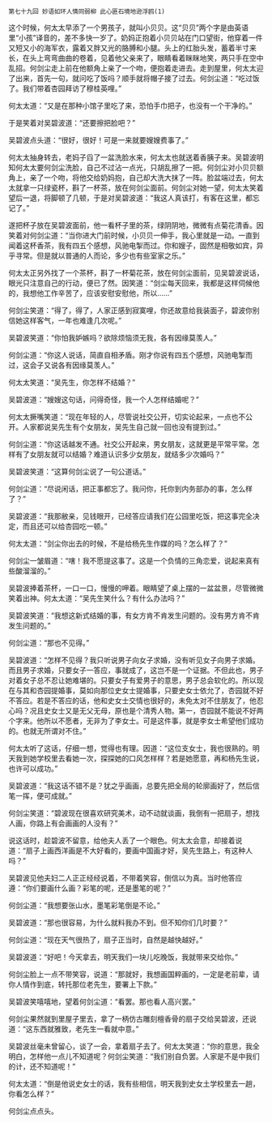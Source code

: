     第七十九回 妙语如环人情同弱柳 此心匪石境地逊浮鸥(1) 

   这个时候，何太太早添了一个男孩子，就叫小贝贝。这“贝贝”两个字是由英语里“小孩”译音的，差不多快一岁了。奶妈正抱着小贝贝站在门口望街，他穿着一件又短又小的海军衣，露着又胖又光的胳膊和小腿。头上的红胎头发，蓄着半寸来长，在头上弯弯曲曲的卷着，见着他父亲来了，眼睛看着眯眯地笑，两只手在空中乱招。何剑尘走上前在他额角上亲了一个吻，便抱着走进去。走到屋里，何太太迎了出来，首先一句，就问吃了饭吗？顺手就将帽子接了过去。何剑尘道：“吃过饭了。我们带着杏园拜访了穆桂英哩。”

   何太太道：“又是在那种小馆子里吃了来，恐怕手巾把子，也没有一个干净的。”

   于是笑着对吴碧波道：“还要擦把脸吧？”

   吴碧波点头道：“很好，很好！可是一来就要嫂嫂费事了。”

   何太太抽身转去，老妈子舀了一盆洗脸水来，何太太也就送着香胰子来。吴碧波明知何太太要何剑尘洗脸，自己不过沾一点光，只胡乱擦了一把。何剑尘对小贝贝额角上，亲了一个吻，将他交给奶妈抱，自己却大洗大抹了一阵。脸盆端过去，何太太就拿一只绿瓷杯，斟了一杯茶，放在何剑尘面前。何剑尘对她一望，何太太笑着望后一退，将脚顿了几顿，于是对吴碧波道：“我这人真该打，有客在这里，都忘记了。”

   遂把杯子放在吴碧波面前，他一看杯子里的茶，绿阴阴地，微微有点菊花清香。因笑着对何剑尘道：“当你进大门前时候，小贝贝一伸手，我心里就是一动。一直到闻着这杯香茶，我有四五个感想，风驰电掣而过。你和嫂子，固然是相敬如宾，异乎寻常。但是就以普通的人而论，多少也有些室家之乐。”

   何太太正另外找了一个茶杯，斟了一杯菊花茶，放在何剑尘面前，见吴碧波说话，眼光只注意自己的行动，便已了然。因笑道：“剑尘每天回来，我都是这样伺候他的，我想他工作辛苦了，应该安慰安慰他，所以……”

   何剑尘笑道：“得了，得了，人家正感到寂寞哩，你还故意给我装面子，碧波你别信她这样客气，一年也难逢几次呢。”

   吴碧波笑道：“你怕我妒嫉吗？欲除烦恼须无我，各有因缘莫羡人。”

   何剑尘道：“你这人说话，简直自相矛盾。刚才你说有四五个感想，风驰电掣而过，这会子又说各有因缘莫羡人。”

   何太太笑道：“吴先生，你怎样不结婚？”

   吴碧波道：“嫂嫂这句话，问得奇怪，我一个人怎样结婚呢？”

   何太太撅嘴笑道：“现在年轻的人，尽管说社交公开，切实论起来，一点也不公开。人家都说吴先生有个女朋友，吴先生自己就一回也没有提到过。”

   何剑尘道：“你这话越发不通。社交公开起来，男女朋友，这就更是平常平常。怎样有了女朋友就可以结婚？难道认识多少女朋友，就结多少次婚吗？”

   吴碧波笑道：“这算何剑尘说了一句公道话。”

   何剑尘道：“尽说闲话，把正事都忘了。我问你，托你到内务部办的事，怎么样了？”

   吴碧波道：“我那敝亲，见钱眼开，已经答应请我们在公园里吃饭，把这事完全决定，而且还可以给杏园吃一顿。”

   何太太道：“剑尘你出去的时候，不是给杨先生作媒的吗？怎么样了？”

   何剑尘一皱眉道：“嗐！我不愿提这事了。这是一个负情的三角恋爱，说起来真有些酸溜溜的。”

   吴碧波捧着茶杯，一口一口，慢慢的呷着。眼睛望了桌上摆的一盆盆景，尽管微微笑着出神。何太太道：“吴先生笑什么？有什么办法吗？”

   吴碧波笑道：“我想这新式结婚的事，有女方肯不肯发生问题的。没有男方肯不肯发生问题的。”

   何剑尘道：“那也不见得。”

   吴碧波道：“怎样不见得？我只听说男子向女子求婚，没有听见女子向男子求婚。而且男子求婚，只要女子一答应，事就成了，这岂不是一个证据。不但此也，男子对着女子总不忍让她难堪的。只要女子有爱男子的意思，男子总会软化的。所以现在与其和杏园提婚事，莫如向那位史女士提婚事，只要史女士依允了，杏园就不好不答应。若是不答应的话，他和史女士交情也很好的，未免太对不住朋友了，他忍心吗？况且史女士又是无父无母，原也是个清秀人物。第一，杏园就不能说不好两个字来。他所以不愿者，无非为了李女士。可是这件事，就是李女士希望他们成功的。也就无所谓对不住。”

   何太太听了这话，仔细一想，觉得也有理。因道：“这位支女士，我也很熟的。明天我到她学校里去看她一次，探探她的口风怎样样？若是她愿意，再和杨先生说，也许可以成功。”

   吴碧波道：“我这话不错不是？犹之乎画画，总要先把全局的轮廓画好了，然后信笔一挥，便可成就。”

   何剑尘笑道：“碧波现在很喜欢研究美术，动不动就谈画，我倒有一把扇子，想找人画，你路上有会画画的人没有？”

   说这话时，趁碧波不留意，给他夫人丢了一个眼色。何太太会意，却接着说道：“扇子上画西洋画是不大好看的，要画中国画才好，吴先生路上，有这种人吗？”

   吴碧波见他夫妇二人正正经经说着，不带着笑容，倒信以为真。当时他答应遵：“你们要画什么画？彩笔的呢，还是墨笔的呢？”

   何剑尘道：“我想要张山水，墨笔彩笔倒是不论。”

   吴碧波道：“那也很容易，为什么就料我办不到。但不知你们几时要？”

   何剑尘道：“现在天气很热了，扇子正当时，自然是越快越好。”

   吴碧波道：“好吧！今天拿去，明天我们一块儿吃晚饭，我就带来交给你。”

   何剑尘脸上一点不带笑容，说道：“那就好，我想画国粹画的，一定是老前辈，请你人情作到底，转托那位老先生，要署上下款。”

   吴碧波笑嘻嘻地，望着何剑尘道：“看罢。那也看人高兴罢。”

   何剑尘果然就到里屋子里去，拿了一柄仿古雕刻檀香骨的扇子交给吴碧波，还说道：“这东西就雅致，老先生一看就中意。”

   吴碧波丝毫未曾留心，谈了一会，拿着扇子去了。何太太笑道：“你的意思，我全明白，怎样他一点儿不知道呢？何剑尘笑道：“我们别自负罢。人家是不是中我们的计，还不知道呢！”

   何太太道：“倒是他说史女士的话，我有些相信，明天我到史女土学校里去一趟，你看怎么样？”

   何剑尘点点头。

